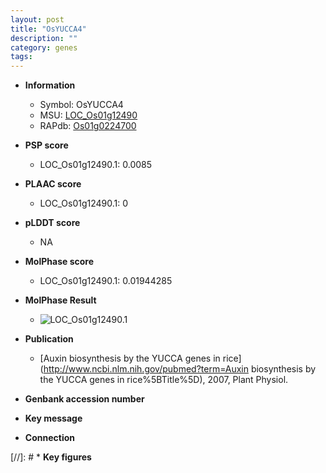 ```yaml
---
layout: post
title: "OsYUCCA4"
description: ""
category: genes
tags: 
---
```


* **Information**  
    + Symbol: OsYUCCA4  
    + MSU: [LOC_Os01g12490](http://rice.plantbiology.msu.edu/cgi-bin/ORF_infopage.cgi?orf=LOC_Os01g12490)  
    + RAPdb: [Os01g0224700](http://rapdb.dna.affrc.go.jp/viewer/gbrowse_details/irgsp1?name=Os01g0224700)  

* **PSP score**  
    + LOC_Os01g12490.1: 0.0085 

* **PLAAC score**  
    + LOC_Os01g12490.1: 0 

* **pLDDT score**
    + NA


* **MolPhase score**
    + LOC_Os01g12490.1: 0.01944285

* **MolPhase Result**
    + ![LOC_Os01g12490.1](https://304243504.github.io/Pictures/LOC_Os01g/LOC_Os01g12490.1.png)

* **Publication**  
    + [Auxin biosynthesis by the YUCCA genes in rice](http://www.ncbi.nlm.nih.gov/pubmed?term=Auxin biosynthesis by the YUCCA genes in rice%5BTitle%5D), 2007, Plant Physiol.

* **Genbank accession number**  

* **Key message**  

* **Connection**  

[//]: # * **Key figures**  



